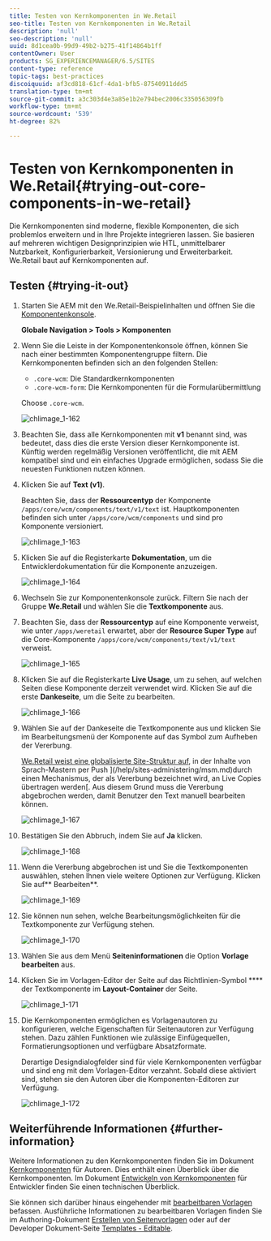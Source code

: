 ```yaml
---
title: Testen von Kernkomponenten in We.Retail
seo-title: Testen von Kernkomponenten in We.Retail
description: 'null'
seo-description: 'null'
uuid: 8d1cea0b-99d9-49b2-b275-41f14864b1ff
contentOwner: User
products: SG_EXPERIENCEMANAGER/6.5/SITES
content-type: reference
topic-tags: best-practices
discoiquuid: af3cd818-61cf-4da1-bfb5-87540911ddd5
translation-type: tm+mt
source-git-commit: a3c303d4e3a85e1b2e794bec2006c335056309fb
workflow-type: tm+mt
source-wordcount: '539'
ht-degree: 82%

---
```



# Testen von Kernkomponenten in We.Retail{#trying-out-core-components-in-we-retail}

Die Kernkomponenten sind moderne, flexible Komponenten, die sich problemlos erweitern und in Ihre Projekte integrieren lassen. Sie basieren auf mehreren wichtigen Designprinzipien wie HTL, unmittelbarer Nutzbarkeit, Konfigurierbarkeit, Versionierung und Erweiterbarkeit. We.Retail baut auf Kernkomponenten auf.

## Testen {#trying-it-out}

1. Starten Sie AEM mit den We.Retail-Beispielinhalten und öffnen Sie die [Komponentenkonsole](/help/sites-authoring/default-components-console.md).

   **Globale Navigation > Tools > Komponenten**

1. Wenn Sie die Leiste in der Komponentenkonsole öffnen, können Sie nach einer bestimmten Komponentengruppe filtern. Die Kernkomponenten befinden sich an den folgenden Stellen:

   * `.core-wcm`: Die Standardkernkomponenten
   * `.core-wcm-form`: Die Kernkomponenten für die Formularübermittlung

   Choose `.core-wcm`.

   ![chlimage_1-162](assets/chlimage_1-162.png)

1. Beachten Sie, dass alle Kernkomponenten mit **v1** benannt sind, was bedeutet, dass dies die erste Version dieser Kernkomponente ist. Künftig werden regelmäßig Versionen veröffentlicht, die mit AEM kompatibel sind und ein einfaches Upgrade ermöglichen, sodass Sie die neuesten Funktionen nutzen können.
1. Klicken Sie auf **Text (v1)**.

   Beachten Sie, dass der **Ressourcentyp** der Komponente `/apps/core/wcm/components/text/v1/text` ist. Hauptkomponenten befinden sich unter `/apps/core/wcm/components` und sind pro Komponente versioniert.

   ![chlimage_1-163](assets/chlimage_1-163.png)

1. Klicken Sie auf die Registerkarte **Dokumentation**, um die Entwicklerdokumentation für die Komponente anzuzeigen.

   ![chlimage_1-164](assets/chlimage_1-164.png)

1. Wechseln Sie zur Komponentenkonsole zurück. Filtern Sie nach der Gruppe **We.Retail** und wählen Sie die **Textkomponente** aus.
1. Beachten Sie, dass der **Ressourcentyp** auf eine Komponente verweist, wie unter `/apps/weretail` erwartet, aber der **Resource Super Type** auf die Core-Komponente `/apps/core/wcm/components/text/v1/text` verweist.

   ![chlimage_1-165](assets/chlimage_1-165.png)

1. Klicken Sie auf die Registerkarte **Live Usage**, um zu sehen, auf welchen Seiten diese Komponente derzeit verwendet wird. Klicken Sie auf die erste **Dankeseite**, um die Seite zu bearbeiten.

   ![chlimage_1-166](assets/chlimage_1-166.png)

1. Wählen Sie auf der Dankeseite die Textkomponente aus und klicken Sie im Bearbeitungsmenü der Komponente auf das Symbol zum Aufheben der Vererbung.

   [We.Retail weist eine globalisierte Site-Struktur auf](/help/sites-developing/we-retail-globalized-site-structure.md), in der Inhalte von Sprach-Mastern per Push ](/help/sites-administering/msm.md)durch einen Mechanismus, der als Vererbung bezeichnet wird, an Live Copies übertragen werden[. Aus diesem Grund muss die Vererbung abgebrochen werden, damit Benutzer den Text manuell bearbeiten können.

   ![chlimage_1-167](assets/chlimage_1-167.png)

1. Bestätigen Sie den Abbruch, indem Sie auf **Ja** klicken.

   ![chlimage_1-168](assets/chlimage_1-168.png)

1. Wenn die Vererbung abgebrochen ist und Sie die Textkomponenten auswählen, stehen Ihnen viele weitere Optionen zur Verfügung. Klicken Sie auf** Bearbeiten**.

   ![chlimage_1-169](assets/chlimage_1-169.png)

1. Sie können nun sehen, welche Bearbeitungsmöglichkeiten für die Textkomponente zur Verfügung stehen.

   ![chlimage_1-170](assets/chlimage_1-170.png)

1. Wählen Sie aus dem Menü **Seiteninformationen** die Option **Vorlage bearbeiten** aus.
1. Klicken Sie im Vorlagen-Editor der Seite auf das Richtlinien-Symbol **** der Textkomponente im **Layout-Container** der Seite.

   ![chlimage_1-171](assets/chlimage_1-171.png)

1. Die Kernkomponenten ermöglichen es Vorlagenautoren zu konfigurieren, welche Eigenschaften für Seitenautoren zur Verfügung stehen. Dazu zählen Funktionen wie zulässige Einfügequellen, Formatierungsoptionen und verfügbare Absatzformate.

   Derartige Designdialogfelder sind für viele Kernkomponenten verfügbar und sind eng mit dem Vorlagen-Editor verzahnt. Sobald diese aktiviert sind, stehen sie den Autoren über die Komponenten-Editoren zur Verfügung.

   ![chlimage_1-172](assets/chlimage_1-172.png)

## Weiterführende Informationen {#further-information}

Weitere Informationen zu den Kernkomponenten finden Sie im Dokument [Kernkomponenten](https://docs.adobe.com/content/help/de/experience-manager-core-components/using/introduction.html) für Autoren. Dies enthält einen Überblick über die Kernkomponenten. Im Dokument [Entwickeln von Kernkomponenten](https://helpx.adobe.com/experience-manager/core-components/using/developing.html) für Entwickler finden Sie einen technischen Überblick.

Sie können sich darüber hinaus eingehender mit [bearbeitbaren Vorlagen](/help/sites-developing/we-retail-editable-templates.md) befassen. Ausführliche Informationen zu bearbeitbaren Vorlagen finden Sie im Authoring-Dokument [Erstellen von Seitenvorlagen](/help/sites-authoring/templates.md) oder auf der Developer Dokument-Seite [Templates - Editable](/help/sites-developing/page-templates-editable.md).
